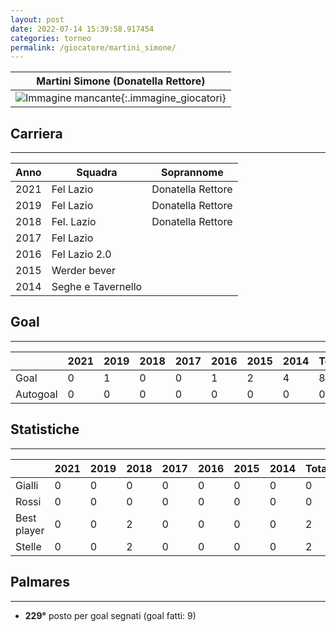 ```yaml
---
layout: post
date: 2022-07-14 15:39:58.917454
categories: torneo
permalink: /giocatore/martini_simone/
---
```

<link rel='stylesheets' href='./../assets/giocatori.css'>

| Martini Simone (Donatella Rettore) |
|:-----:|
| ![Immagine mancante]('./../../assets/giocatori/martini_simone.png){:.immagine_giocatori} |


## Carriera
----

|Anno|Squadra|Soprannome|
|:---:|---|---|
|2021|Fel Lazio|Donatella Rettore|
|2019|Fel Lazio|Donatella Rettore|
|2018|Fel. Lazio|Donatella Rettore|
|2017|Fel Lazio||
|2016|Fel Lazio 2.0||
|2015|Werder bever||
|2014|Seghe e Tavernello||


## Goal
----

| |2021|2019|2018|2017|2016|2015|2014| Totale |
|---|---|---|---|---|---|---|---|---|
|Goal|0|1|0|0|1|2|4|8|
|Autogoal|0|0|0|0|0|0|0|0|


## Statistiche
----

| |2021|2019|2018|2017|2016|2015|2014| Totale |
|---|---|---|---|---|---|---|---|---|
|Gialli|0|0|0|0|0|0|0|0|
|Rossi|0|0|0|0|0|0|0|0|
|Best player|0|0|2|0|0|0|0|2|
|Stelle|0|0|2|0|0|0|0|2|


## Palmares
----

- **229°** posto per goal segnati (goal fatti: 9)
